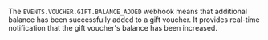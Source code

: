 The `EVENTS.VOUCHER.GIFT.BALANCE_ADDED` webhook means that additional balance has been successfully added to a gift voucher. It provides real-time notification that the gift voucher's balance has been increased.